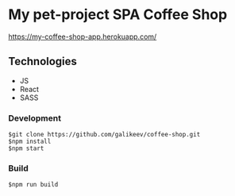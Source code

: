 # My pet-project SPA Coffee Shop

https://my-coffee-shop-app.herokuapp.com/

## Technologies

- JS
- React
- SASS

### Development
```
$git clone https://github.com/galikeev/coffee-shop.git
$npm install
$npm start
```

### Build
```
$npm run build
```
